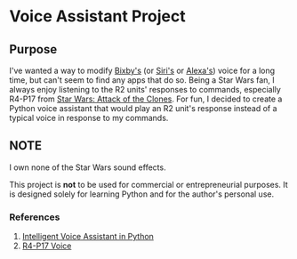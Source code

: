 # Voice Assistant Project

## Purpose
I've wanted a way to modify [Bixby's](https://www.samsung.com/us/apps/bixby/) (or [Siri's](https://www.apple.com/siri/) or [Alexa's](https://play.google.com/store/apps/details?id=com.amazon.dee.app&hl=en_US&gl=US)) voice for a long time, but can't seem to find any apps that do so. Being a Star Wars fan, I always enjoy listening to the R2 units' responses to commands, especially R4-P17 from [Star Wars: Attack of the Clones](https://www.youtube.com/watch?v=dTFWEHW_REs). For fun, I decided to create a Python voice assistant that would play an R2 unit's response instead of a typical voice in response to my commands.

## NOTE
I own none of the Star Wars sound effects.

This project is **not** to be used for commercial or entrepreneurial purposes. It is designed solely for learning Python and for the author's personal use.

### References
1. [Intelligent Voice Assistant in Python](https://www.youtube.com/watch?v=SXsyLdKkKX0&list=PL7yh-TELLS1G9mmnBN3ZSY8hYgJ5kBOg-&index=13)
2. [R4-P17 Voice](https://www.youtube.com/watch?v=dTFWEHW_REs)